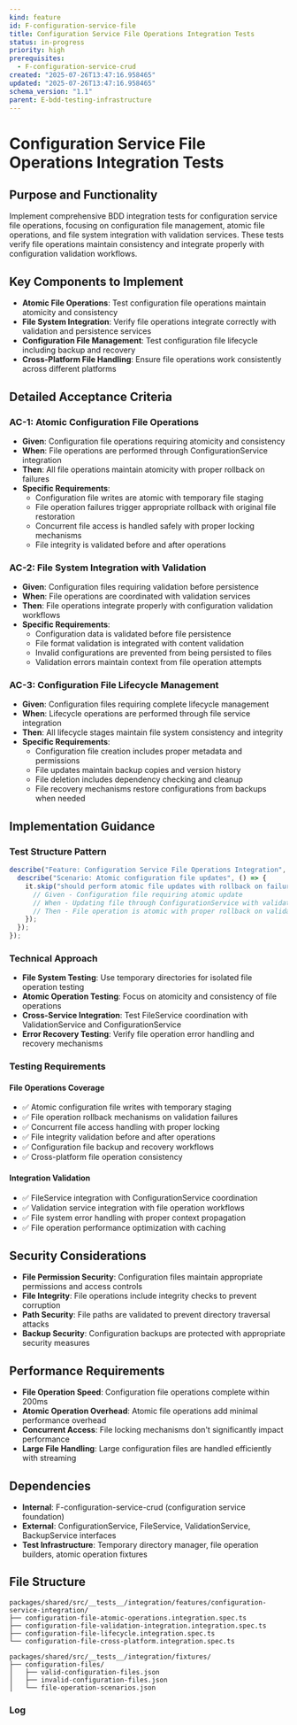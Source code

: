 ```yaml
---
kind: feature
id: F-configuration-service-file
title: Configuration Service File Operations Integration Tests
status: in-progress
priority: high
prerequisites:
  - F-configuration-service-crud
created: "2025-07-26T13:47:16.958465"
updated: "2025-07-26T13:47:16.958465"
schema_version: "1.1"
parent: E-bdd-testing-infrastructure
---
```


# Configuration Service File Operations Integration Tests

## Purpose and Functionality

Implement comprehensive BDD integration tests for configuration service file operations, focusing on configuration file management, atomic file operations, and file system integration with validation services. These tests verify file operations maintain consistency and integrate properly with configuration validation workflows.

## Key Components to Implement

- **Atomic File Operations**: Test configuration file operations maintain atomicity and consistency
- **File System Integration**: Verify file operations integrate correctly with validation and persistence services
- **Configuration File Management**: Test configuration file lifecycle including backup and recovery
- **Cross-Platform File Handling**: Ensure file operations work consistently across different platforms

## Detailed Acceptance Criteria

### AC-1: Atomic Configuration File Operations

- **Given**: Configuration file operations requiring atomicity and consistency
- **When**: File operations are performed through ConfigurationService integration
- **Then**: All file operations maintain atomicity with proper rollback on failures
- **Specific Requirements**:
  - Configuration file writes are atomic with temporary file staging
  - File operation failures trigger appropriate rollback with original file restoration
  - Concurrent file access is handled safely with proper locking mechanisms
  - File integrity is validated before and after operations

### AC-2: File System Integration with Validation

- **Given**: Configuration files requiring validation before persistence
- **When**: File operations are coordinated with validation services
- **Then**: File operations integrate properly with configuration validation workflows
- **Specific Requirements**:
  - Configuration data is validated before file persistence
  - File format validation is integrated with content validation
  - Invalid configurations are prevented from being persisted to files
  - Validation errors maintain context from file operation attempts

### AC-3: Configuration File Lifecycle Management

- **Given**: Configuration files requiring complete lifecycle management
- **When**: Lifecycle operations are performed through file service integration
- **Then**: All lifecycle stages maintain file system consistency and integrity
- **Specific Requirements**:
  - Configuration file creation includes proper metadata and permissions
  - File updates maintain backup copies and version history
  - File deletion includes dependency checking and cleanup
  - File recovery mechanisms restore configurations from backups when needed

## Implementation Guidance

### Test Structure Pattern

```typescript
describe("Feature: Configuration Service File Operations Integration", () => {
  describe("Scenario: Atomic configuration file updates", () => {
    it.skip("should perform atomic file updates with rollback on failure", async () => {
      // Given - Configuration file requiring atomic update
      // When - Updating file through ConfigurationService with validation
      // Then - File operation is atomic with proper rollback on validation failure
    });
  });
});
```

### Technical Approach

- **File System Testing**: Use temporary directories for isolated file operation testing
- **Atomic Operation Testing**: Focus on atomicity and consistency of file operations
- **Cross-Service Integration**: Test FileService coordination with ValidationService and ConfigurationService
- **Error Recovery Testing**: Verify file operation error handling and recovery mechanisms

### Testing Requirements

#### File Operations Coverage

- ✅ Atomic configuration file writes with temporary staging
- ✅ File operation rollback mechanisms on validation failures
- ✅ Concurrent file access handling with proper locking
- ✅ File integrity validation before and after operations
- ✅ Configuration file backup and recovery workflows
- ✅ Cross-platform file operation consistency

#### Integration Validation

- ✅ FileService integration with ConfigurationService coordination
- ✅ Validation service integration with file operation workflows
- ✅ File system error handling with proper context propagation
- ✅ File operation performance optimization with caching

## Security Considerations

- **File Permission Security**: Configuration files maintain appropriate permissions and access controls
- **File Integrity**: File operations include integrity checks to prevent corruption
- **Path Security**: File paths are validated to prevent directory traversal attacks
- **Backup Security**: Configuration backups are protected with appropriate security measures

## Performance Requirements

- **File Operation Speed**: Configuration file operations complete within 200ms
- **Atomic Operation Overhead**: Atomic file operations add minimal performance overhead
- **Concurrent Access**: File locking mechanisms don't significantly impact performance
- **Large File Handling**: Large configuration files are handled efficiently with streaming

## Dependencies

- **Internal**: F-configuration-service-crud (configuration service foundation)
- **External**: ConfigurationService, FileService, ValidationService, BackupService interfaces
- **Test Infrastructure**: Temporary directory manager, file operation builders, atomic operation fixtures

## File Structure

```
packages/shared/src/__tests__/integration/features/configuration-service-integration/
├── configuration-file-atomic-operations.integration.spec.ts
├── configuration-file-validation-integration.integration.spec.ts
├── configuration-file-lifecycle.integration.spec.ts
└── configuration-file-cross-platform.integration.spec.ts

packages/shared/src/__tests__/integration/fixtures/
├── configuration-files/
│   ├── valid-configuration-files.json
│   ├── invalid-configuration-files.json
│   └── file-operation-scenarios.json
```

### Log
